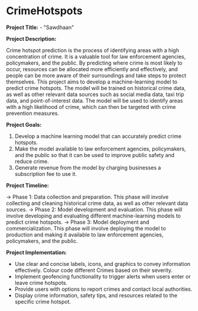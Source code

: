 # CrimeHotspots

**Project Title:** - "Sawdhaan"

**Project Description:**

Crime hotspot prediction is the process of identifying areas with a high concentration of crime. It is a valuable tool for law enforcement agencies, policymakers, and the public. By predicting where crime is most likely to occur, resources can be allocated more efficiently and effectively, and people can be more aware of their surroundings and take steps to protect themselves.
This project aims to develop a machine-learning model to predict crime hotspots. The model will be trained on historical crime data, as well as other relevant data sources such as social media data, taxi trip data, and point-of-interest data. The model will be used to identify areas with a high likelihood of crime, which can then be targeted with crime prevention measures.

**Project Goals:**

1) Develop a machine learning model that can accurately predict crime hotspots.
2) Make the model available to law enforcement agencies, policymakers, and the public so that it can be used to improve public safety and reduce crime.
3) Generate revenue from the model by charging businesses a subscription fee to use it.

**Project Timeline:**

-> Phase 1: Data collection and preparation. This phase will involve collecting and cleaning historical crime data, as well as other relevant data sources.
-> Phase 2: Model development and evaluation. This phase will involve developing and evaluating different machine-learning models to predict crime hotspots.
-> Phase 3: Model deployment and commercialization. This phase will involve deploying the model to production and making it available to law enforcement agencies, policymakers, and the public.

**Project Implementation:**

- Use clear and concise labels, icons, and graphics to convey information effectively. Colour code different Crimes based on their severity.
- Implement geofencing functionality to trigger alerts when users enter or leave crime hotspots.
- Provide users with options to report crimes and contact local authorities.
- Display crime information, safety tips, and resources related to the specific crime hotspot.
